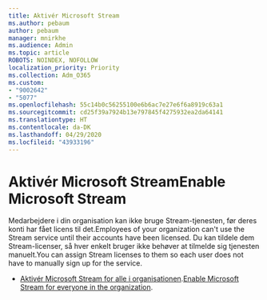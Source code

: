 ```yaml
---
title: Aktivér Microsoft Stream
ms.author: pebaum
author: pebaum
manager: mnirkhe
ms.audience: Admin
ms.topic: article
ROBOTS: NOINDEX, NOFOLLOW
localization_priority: Priority
ms.collection: Adm_O365
ms.custom:
- "9002642"
- "5077"
ms.openlocfilehash: 55c14b0c56255100e6b6ac7e27e6f6a8919c63a1
ms.sourcegitcommit: cd25f39a7924b13e797845f4275932ea2da64141
ms.translationtype: HT
ms.contentlocale: da-DK
ms.lasthandoff: 04/29/2020
ms.locfileid: "43933196"
---
```

# <a name="enable-microsoft-stream"></a><span data-ttu-id="a6316-102">Aktivér Microsoft Stream</span><span class="sxs-lookup"><span data-stu-id="a6316-102">Enable Microsoft Stream</span></span>

<span data-ttu-id="a6316-103">Medarbejdere i din organisation kan ikke bruge Stream-tjenesten, før deres konti har fået licens til det.</span><span class="sxs-lookup"><span data-stu-id="a6316-103">Employees of your organization can't use the Stream service until their accounts have been licensed.</span></span> <span data-ttu-id="a6316-104">Du kan tildele dem Stream-licenser, så hver enkelt bruger ikke behøver at tilmelde sig tjenesten manuelt.</span><span class="sxs-lookup"><span data-stu-id="a6316-104">You can assign Stream licenses to them so each user does not have to manually sign up for the service.</span></span>

- <span data-ttu-id="a6316-105">[Aktivér Microsoft Stream for alle i organisationen](https://docs.microsoft.com/stream/assign-user-licenses).</span><span class="sxs-lookup"><span data-stu-id="a6316-105">[Enable Microsoft Stream for everyone in the organization](https://docs.microsoft.com/stream/assign-user-licenses).</span></span>
